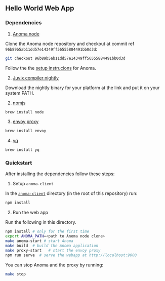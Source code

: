 ## Hello World Web App

### Dependencies

1. [Anoma node](https://github.com/anoma/anoma)

Clone the Anoma node repository and checkout at commit ref `96b89b5ab11dd57e14349ff56555884491bb0d3d`:

``` sh
git checkout 96b89b5ab11dd57e14349ff56555884491bb0d3d
```

Follow the the [setup instrucions](https://github.com/anoma/anoma?tab=readme-ov-file#compilation-from-sources) for Anoma.

2. [Juvix compiler nightly](https://github.com/anoma/juvix-nightly-builds/releases/tag/nightly-2025-02-13-0.6.9-8b06157)

Download the nightly binary for your platform at the link and put it on your system PATH.

2. [npmjs](https://www.npmjs.com)

``` sh
brew install node
```

3. [envoy proxy](https://www.envoyproxy.io)

```sh
brew install envoy
```

4. [yq](https://mikefarah.gitbook.io/yq)

``` sh
brew install yq
```

### Quickstart

After installing the dependencies follow these steps:

1. Setup `anoma-client`

In the [`anoma-client`](../../anoma-client) directory (in the root of this repository) run:

``` sh
npm install
```

2. Run the web app

Run the following in this directory.

``` sh
npm install # only for the first time
export ANOMA_PATH=<path to Anoma node clone>
make anoma-start # start Anoma
make build  # build the Anoma application
make proxy-start   # start the envoy proxy
npm run serve  # serve the webapp at http://localhost:9000
```

You can stop Anoma and the proxy by running:

``` sh
make stop
```
